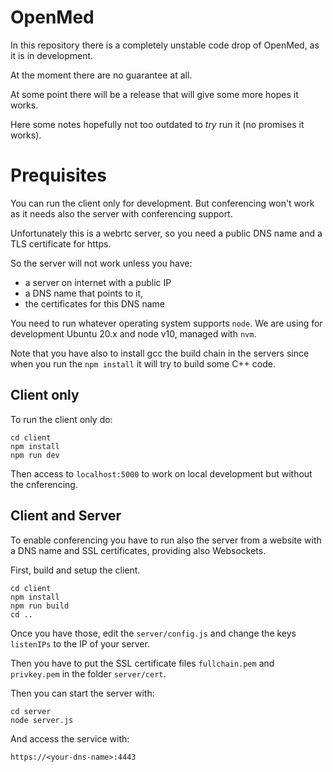 # OpenMed

In this repository there is a completely unstable code drop of OpenMed, as it is in development.

At the moment there are no guarantee at all.

At some point there will be a release that will give some more hopes it works.

Here some notes hopefully not too outdated to *try* run it (no promises it works). 

# Prequisites

You can run the client only for development. But conferencing won't work as it needs also the server with conferencing support.

Unfortunately this is a webrtc server, so you need a public DNS name and a TLS certificate for https.

So the server will not work unless you have:

- a server on internet with a public IP
- a DNS name that points to it, 
- the certificates for this DNS name 

You need to run whatever operating system supports `node`.
We are using for development Ubuntu 20.x and node v10, managed with `nvm`.

Note that you have also to install gcc the build chain in the servers since when you run the `npm install` it will try to build some C++ code.

## Client only

To run the client only do:

```
cd client
npm install
npm run dev
```

Then access to  `localhost:5000` to work on local development but without the cnferencing.


## Client and Server

To enable conferencing you have to run also the server from a website with a DNS name and SSL certificates, providing also Websockets.

First, build and setup the client.

```
cd client
npm install
npm run build
cd ..
```

Once you have those, edit the `server/config.js` and change the keys `listenIPs` to the IP of your server.

Then you have to put the SSL certificate files `fullchain.pem` and `privkey.pem` in the folder `server/cert`.

Then you can start the server with:

```
cd server
node server.js
```

And access the service with:

`https://<your-dns-name>:4443`

